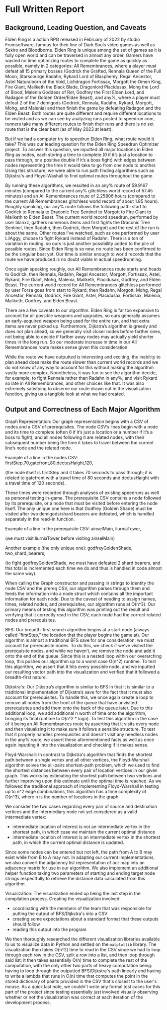 # Full Written Report

## Background, Leading Question, and Caveats

Elden Ring is a action RPG released in February of 2022 by studio Fromsoftware, famous for their line of Dark Souls video games as well as Sekiro and Bloodborne. Elden Ring is unique among the set of games as it is fully open world and can be traversed in almost any order. Gamers have wasted no time optimizing routes to complete the game as quickly as possible, namely in 2 categories: All Remembrances, where a player must defeat all 15 primary bosses (Godrick the Grafted, Rennala Queen of the Full Moon, Starscourge Radahn, Rykard Lord of Blasphemy, Regal Ancestor, Astel Naturalborn of the Void, Lichdragon Fortissax, Morgott the Omen King, Fire Giant, Maliketh the Black Blade, Dragonlord Placidusax, Mohg the Lord of Blood, Malenia Goddess of Rot, Godfrey the First Elden Lord, and Radagon of the Golden Order/Elden Beast), and any%, where a player must defeat 2 of the 7 demigods (Godrick, Rennala, Radahn, Rykard, Morgott, Mohg, and Malenia) and then finish the game by defeating Radagon and the Elden Beast. Both routes are quite different and require different locations to be visited and as we can see by analyzing runs posted to speedrun.com, runners take many different routes to finish their runs and there is no set route that is the clear best (as of May 2023 at least).

But if we had a computer try to speedrun Elden Ring, what route would it take? This was our leading question for the Elden Ring Speedrun Optimizer project. To answer this question, we inputted all major locations in Elden Ring as nodes, each storing a time to complete (0 if it’s just a location to pass through, or a positive double if it’s a boss fight) with edges between nodes representing the time it would take to go from one node to another. Using this structure, we were able to run path finding algorithms such as Dijkstra's and Floyd-Washall to find optimal routes throughout the game.

By running these algorithms, we resulted in an any% route of 59.9167 minutes (compared to the current any% glitchless world record of 57.45 minutes) and an All Remembrances route of 2.25806 hours (compared to the current All Remembrances glitchless world record of about 1.85 hours). 
Roughly speaking, our any% route follows the following path: start to Godrick to Rennala to Draconic Tree Sentinel to Morgott to Fire Giant to Maliketh to Elden Beast. The current world record speedrun, performed by user blanxz, gathers numerous items and first fights the Draconic Tree Sentinel, then Radahn, then Godrick, then Morgott and the rest of the run is about the same. Other routes I’ve watched, such as one performed by user LilAggy, choose to fight Rykard instead of Radahn. There is a ton of variation in routing, so ours is just another possibility added to the pile of possible routes. Since Elden Ring is so new, no route has been confirmed to be the singular best yet. Our time is similar enough to world records that the route we have produced is no doubt viable in actual speedrunning.

Once again speaking roughly, our All Remembrances route starts and heads to Godrick, then Rennala, Radahn, Regal Ancestor, Morgott, Fortissax, Astel, Rykard, Fire Giant, Mohg, Malenia, Maliketh, Placidusax, Godfrey, and Elden Beast. The current world record for All Remembrances glitchless performed by user Forsa goes from start to Rykard, then Radahn, Morgott, Mohg, Regal Ancestor, Rennala, Godrick, Fire Giant, Astel, Placidusax, Fortissax, Malenia, Maliketh, Godfrey, and Elden Beast. 

There are a few caveats to our algorithm. Elden Ring is far too expansive to account for all possible weapons and upgrades, so ours generally assumes an early-acquired weapon being used for the entire run, and that extra items are never picked up. Furthermore, Dijkstra’s algorithm is greedy and does not plan ahead, so we generally visit closer nodes before farther ones, not being able to decide if farther away nodes may actually yield shorter times in the long run. So our moderate increase in time in our All Remembrances route makes sense given this consideration.

While the route we have outputted is interesting and exciting, the inability to plan ahead does make the route slower than current world records and we do not know of any way to account for this without making the algorithm vastly more complex. Nonetheless, it was fun to see the algorithm decide, for example, to fight Rennala rather than Radahn in any%, and visit Rykard so late in All Remembrances, and other choices like that. It was also extremely satisfying to observe our route drawn out in the visualization function, giving us a tangible look at what we had created. 

## Output and Correctness of Each Major Algorithm

Graph Representation: Our graph representation begins with a CSV of nodes and a CSV of prerequisites. The node CSV’s lines begin with a node and its time to complete (often 0 if it’s just a location or a number if it’s a boss to fight), and all nodes following it are related nodes, with their subsequent number being the time it takes to travel between the current line’s node and the related node. 

Example of a line in the nodes CSV: firstStep,70,gatefront,80,dectusHaight,120,

(the node itself is firstStep and it takes 70 seconds to pass through; it is related to gatefront with a travel time of 80 seconds and dectusHaight with a travel time of 120 seconds).

These times were recorded through analyses of existing speedruns as well as personal testing in-game. The prerequisite CSV contains a node followed by its prerequisite, or a node that must be visited before entering the node itself. The only unique one here is that Godfrey (Golden Shade) must be visited after two demigods/shard bearers are defeated, which is handled separately in the read-in function.

Example of a line in the prerequisite CSV: ainselMain, liurniaTower,

(we must visit liurniaTower before visiting ainselMain)

Another example (the only unique one): godfreyGoldenShade, two_shard_bearers,

(to fight godfreyGoldenShade, we must have defeated 2 shard bearers, and this total is incremented each time we do and thus is handled in code almost the same way). 

When calling the Graph constructor and passing in strings to identity the node CSV and the prereq CSV, our algorithm parses through them and feeds the information into a node struct which contains all the important information for each node. Due to the caveat of needing to assign names, times, related nodes, and prerequisites, our algorithm runs at O(n^3). Our primary means of testing this algorithm was printing out the result and verifying that it correctly read in the CSV; each node had the correct related nodes and prerequisites. 

BFS: Our breadth-first search algorithm begins at a start node (always called “firstStep,” the location that the player begins the game at). Our algorithm is almost a traditional BFS save for one consideration: we must account for prerequisite nodes. To do this, we check if we’ve visited the prerequisite nodes, and while we haven’t, we remove the node and add it onto the end of the queue. Since this is a nested loop within our overarching loop, this pushes our algorithm up to a worst case O(n^2) runtime. To test this algorithm, we assert that it hits every possible node, and we inputted our resulting vector path into the visualization and verified that it followed a breadth-first nature. 

Dijkstra's: Our Dijkstra’s algorithm is similar to BFS in that it is similar to a traditional implementation of Dijkstra’s save for the fact that it must also account for prerequisites. To handle this, we once again create a loop to remove all nodes from the front of the queue that have unvisited prerequisites and add them onto the back of the queue later. Due to this additional loop, we add additional n worth of time onto the algorithm, bringing its final runtime to O(n^2 * logn). To test this algorithm in the case of it being an All Remembrances route by asserting that it visits every node and then visualizing it to make sure it follows a sensible structure. To test that it properly handles prerequisites and doesn't visit any needless nodes in the any% route, we assert these aforementioned facts as well as once again inputting it into the visualization and checking if it makes sense.

Floyd-Warshall: In contrast to Dijkstra's algorithm that finds the shortest path between a single vertex and all other vertices, the Floyd-Warshall algorithm solves the all-pairs shortest-path problem, which we used to find the shortest distances between every pair of location vertices in our given graph. This works by estimating the shortest path between two vertices and further improving upon this estimate until the optimal time is reached. As we followed the traditional approach of implementing Floyd-Warshall in testing up to n^2 edge combinations, this algorithm has a time complexity of O(n^3), where n is the number of locations in the graph. 

We consider the two cases regarding every pair of source and destination vertices and the intermediary node not yet considered as a valid intermediate vertex:
* intermediate location of interest is not an intermediate vertex in the shortest path, in which case we maintain the current optimal distance
* intermediate location of interest is an intermediate vertex in the shortest path, in which the current optimal distance is updated.

Since some nodes can be entered but not left, the path from A to B may exist while from B to A may not. 
In adapting our current implementations, we also convert the adjacency list representation of our map into an adjacency matrix for use in our algorithm. We also implement an additional helper function taking two parameters of starting and ending target node strings respectfully to retrieve the distance data calculated from this algorithm.


Visualization: The visualization ended up being the last step in the compilation process. Creating the visualization involved:

* coordinating with the members of the team that was responsible for putting the output of BFS/Dijkstra's into a CSV
* creating some expectations about a standard format that these outputs should follow
* reading this output into the program  

We then thoroughly researched the different visualization libraries available to us to visualize data in Python and settled on the `matplotlib` library. The visualization then takes O(n^2) time to read in the CSV since we had to loop through each row in the CSV, split a row into a list, and then loop through said list; it then takes essentially O(n) time to complete the rest of the computation, with the only other two parts of heavy computation being: having to loop through the outputted BFS/Dijkstra's path linearly and having to write a lambda that runs in O(n) time that computes the point in the stored dictionary of points provided in the CSV that's closest to the user's mouse. As a quick last note, we couldn't write any formal test cases for this part of the project since testing essentially just involved visually observing whether or not the visualization was correct at each iteration of the development process.
